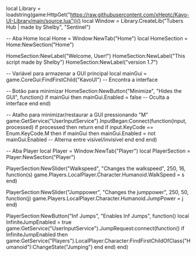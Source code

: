 local Library = loadstring(game:HttpGet("https://raw.githubusercontent.com/xHeptc/Kavo-UI-Library/main/source.lua"))()
local Window = Library.CreateLib("Tubers Hub | made by Shelby", "Sentinel")

-- Aba Home
local Home = Window:NewTab("Home")
local HomeSection = Home:NewSection("Home")

HomeSection:NewLabel("Welcome, User!")
HomeSection:NewLabel("This script made by Shelby")
HomeSection:NewLabel("version 1.7")

-- Variável para armazenar a GUI principal
local mainGui = game.CoreGui:FindFirstChild("KavoUI") -- Encontra a interface

-- Botão para minimizar
HomeSection:NewButton("Minimize", "Hides the GUI", function()
    if mainGui then
        mainGui.Enabled = false -- Oculta a interface
    end
end)

-- Atalho para minimizar/restaurar a GUI pressionando "M"
game:GetService("UserInputService").InputBegan:Connect(function(input, processed)
    if processed then return end
    if input.KeyCode == Enum.KeyCode.M then
        if mainGui then
            mainGui.Enabled = not mainGui.Enabled -- Alterna entre visível/invisível
        end
    end
end)

-- Aba Player
local Player = Window:NewTab("Player")
local PlayerSection = Player:NewSection("Player")

PlayerSection:NewSlider("Walkspeed", "Changes the walkspeed", 250, 16, function(s)
    game.Players.LocalPlayer.Character.Humanoid.WalkSpeed = s
end)

PlayerSection:NewSlider("Jumppower", "Changes the jumppower", 250, 50, function(j)
    game.Players.LocalPlayer.Character.Humanoid.JumpPower = j
end)

PlayerSection:NewButton("Inf Jumps", "Enables Inf Jumps", function()
    local InfiniteJumpEnabled = true
    game:GetService("UserInputService").JumpRequest:connect(function()
        if InfiniteJumpEnabled then
            game:GetService("Players").LocalPlayer.Character:FindFirstChildOfClass("Humanoid"):ChangeState("Jumping")
        end
    end)
end)
